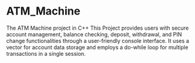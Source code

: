 # ATM_Machine
The ATM Machine project in C++
This Project provides users with secure account management, balance checking, deposit, withdrawal, and PIN change functionalities through a user-friendly console interface. 
It uses a vector for account data storage and employs a do-while loop for multiple transactions in a single session.
